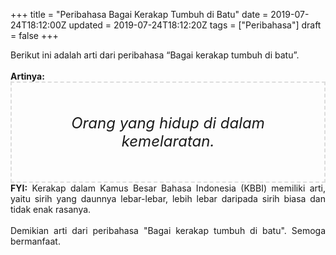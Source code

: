 +++
title = "Peribahasa Bagai Kerakap Tumbuh di Batu"
date = 2019-07-24T18:12:00Z
updated = 2019-07-24T18:12:20Z
tags = ["Peribahasa"]
draft = false
+++

<div dir="ltr" style="text-align: left;" trbidi="on"><div style="text-align: justify;">Berikut ini adalah arti dari peribahasa “Bagai kerakap tumbuh di batu”.</div><br /><div style="text-align: justify;"><b>Artinya:</b></div><div style="border: 2px dashed #ddd; font-size: 24px; height: auto; margin: 0 auto; padding: 50px; text-align: center; width: auto;"><i>Orang yang hidup di dalam kemelaratan.</i></div><div style="text-align: justify;"><b>FYI:</b> Kerakap dalam Kamus Besar Bahasa Indonesia (KBBI) memiliki arti, yaitu sirih yang daunnya lebar-lebar, lebih lebar daripada sirih biasa dan tidak enak rasanya.<br /><br /></div><div style="text-align: justify;">Demikian arti dari peribahasa "Bagai kerakap tumbuh di batu". Semoga bermanfaat.</div></div>
